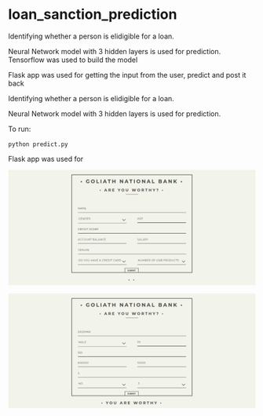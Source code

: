 # loan_sanction_prediction

Identifying whether a person is elidigible for a loan.

Neural Network model with 3 hidden layers is used for prediction. Tensorflow was used to build the model

Flask app was used for getting the input from the user, predict and post it back

Identifying whether a person is elidigible for a loan.

Neural Network model with 3 hidden layers is used for prediction. 

To run:

    python predict.py


Flask app was used for 


![Image 1](images/screenshot_1.png)

![Image 2](images/screenshot_2.png)

